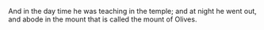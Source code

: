 And in the day time he was teaching in the temple; and at night he went out, and abode in the mount that is called the mount of Olives.
